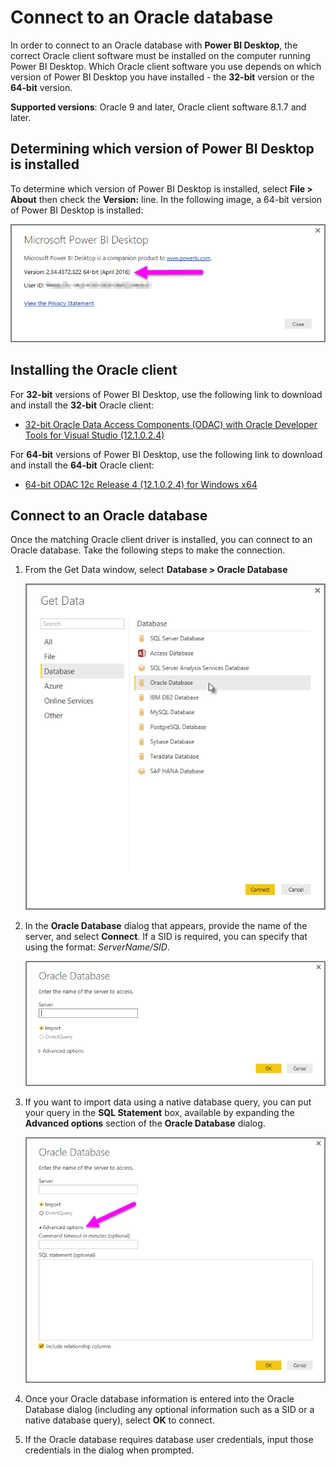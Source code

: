 <properties
   pageTitle="Connect to an Oracle database"
   description="Steps and downloads necessary to connect Oracle to Power BI Desktop"
   services="powerbi"
   documentationCenter=""
   authors="davidiseminger"
   manager="mblythe"
   backup=""
   editor=""
   tags=""
   qualityFocus="no"
   qualityDate=""/>

<tags
   ms.service="powerbi"
   ms.devlang="NA"
   ms.topic="article"
   ms.tgt_pltfrm="NA"
   ms.workload="powerbi"
   ms.date="02/01/2017"
   ms.author="davidi"/>

# Connect to an Oracle database

In order to connect to an Oracle database with **Power BI Desktop**, the correct Oracle client software must be installed on the computer running Power BI Desktop. Which Oracle client software you use depends on which version of Power BI Desktop you have installed - the **32-bit** version or the **64-bit** version.

**Supported versions**: Oracle 9 and later, Oracle client software 8.1.7 and later.

## Determining which version of Power BI Desktop is installed

To determine which version of Power BI Desktop is installed, select **File > About** then check the **Version:** line. In the following image, a 64-bit version of Power BI Desktop is installed:

![](media/powerbi-desktop-connect-oracle-database/connect-oracle-database_1.png)

## Installing the Oracle client

For **32-bit** versions of Power BI Desktop, use the following link to download and install the **32-bit** Oracle client:

-   [32-bit Oracle Data Access Components (ODAC) with Oracle Developer Tools for Visual Studio (12.1.0.2.4)](http://www.oracle.com/technetwork/topics/dotnet/utilsoft-086879.html)

For **64-bit** versions of Power BI Desktop, use the following link to download and install the **64-bit** Oracle client:

-   [64-bit ODAC 12c Release 4 (12.1.0.2.4) for Windows x64](http://www.oracle.com/technetwork/database/windows/downloads/index-090165.html)

## Connect to an Oracle database

Once the matching Oracle client driver is installed, you can connect to an Oracle database. Take the following steps to make the connection.

1.  From the Get Data window, select **Database > Oracle Database**

    ![](media/powerbi-desktop-connect-oracle-database/connect-oracle-database_2.png)

2.  In the **Oracle Database** dialog that appears, provide the name of the server, and select **Connect**. If a SID is required, you can specify that using the format: *ServerName/SID*.

    ![](media/powerbi-desktop-connect-oracle-database/connect-oracle-database_3.png)

3.  If you want to import data using a native database query, you can put your query in the **SQL Statement** box, available by expanding the **Advanced options** section of the **Oracle Database** dialog.

    ![](media/powerbi-desktop-connect-oracle-database/connect-oracle-database_4.png)

4.  Once your Oracle database information is entered into the Oracle Database dialog (including any optional information such as a SID or a native database query), select **OK** to connect.

5.  If the Oracle database requires database user credentials, input those credentials in the dialog when prompted.
